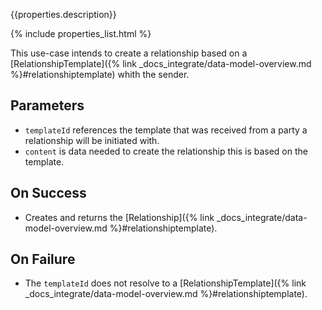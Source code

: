 {{properties.description}}

{% include properties_list.html %}

This use-case intends to create a relationship based on a [RelationshipTemplate]({% link _docs_integrate/data-model-overview.md %}#relationshiptemplate)
whith the sender.

## Parameters

- `templateId` references the template that was received from a party a relationship
  will be initiated with.
- `content` is data needed to create the relationship this is based on the template.

## On Success

- Creates and returns the [Relationship]({% link _docs_integrate/data-model-overview.md %}#relationshiptemplate).

## On Failure

- The `templateId` does not resolve to a [RelationshipTemplate]({% link _docs_integrate/data-model-overview.md %}#relationshiptemplate).
